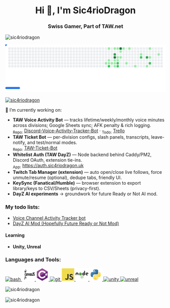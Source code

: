 <h1 align="center">Hi 👋, I'm Sic4rioDragon</h1>
<h3 align="center">Swiss Gamer, Part of TAW.net</h3>

<!-- Profile views -->
<p align="left">
  <img src="https://komarev.com/ghpvc/?username=sic4riodragon&label=Profile%20views&color=0e75b6&style=flat" alt="sic4riodragon" />
</p>

<!-- Breakout game from my contribution graph -->
<p align="center">
  <picture>
    <source media="(prefers-color-scheme: dark)" srcset="https://raw.githubusercontent.com/Sic4rioDragon/Sic4rioDragon/github-breakout/images/breakout-dark.svg" />
    <source media="(prefers-color-scheme: light)" srcset="https://raw.githubusercontent.com/Sic4rioDragon/Sic4rioDragon/github-breakout/images/breakout-light.svg" />
    <img alt="Breakout powered by my GitHub contributions" src="https://raw.githubusercontent.com/Sic4rioDragon/Sic4rioDragon/github-breakout/images/breakout-light.svg" />
  </picture>
</p>

<!-- Trophies -->
<p align="left">
  <a href="https://github.com/ryo-ma/github-profile-trophy">
    <img src="https://github-profile-trophy.vercel.app/?username=sic4riodragon" alt="sic4riodragon" />
  </a>
</p>

🔭 I’m currently working on:
-  **TAW Voice Activity Bot** — tracks lifetime/weekly/monthly voice minutes across divisions; Google Sheets sync; AFK penalty & rich logging.  
   <sub>Repo:</sub> [Discord-Voice-Activity-Tracker-Bot](https://github.com/Sic4rioDragon/Discord-Voice-Activity-Tracker-Bot) · <sub>Todo:</sub> [Trello](https://trello.com/b/HLqgkjHm/taw-activity-bot)
-  **TAW Ticket Bot** — per-division configs, slash panels, transcripts, leave-notify, and test/normal modes.  
   <sub>Repo:</sub> [TAW-Ticket-Bot](https://github.com/Sic4rioDragon/TAW-Ticket-Bot)
-  **Whitelist Auth (TAW DayZ)** — Node backend behind Caddy/PM2, Discord OAuth, extension tie-ins.  
   <sub>App:</sub> https://auth.sic4riodragon.uk
-  **Twitch Tab Manager (extension)** — auto open/close live follows, force unmute/resume (optional), dedupe tabs, friendly UI.
-  **KeySync (Fanatical/Humble)** — browser extension to export library/keys to CSV/Sheets (privacy-first).
-  **DayZ AI experiments** → groundwork for future Ready or Not AI mod.

### My todo lists:
- [Voice Channel Activity Tracker bot](https://trello.com/b/HLqgkjHm/taw-activity-bot)
- [DayZ AI Mod (Hopefully Future Ready or Not Mod)](https://trello.com/b/ZaF0qdTl/sic4rioai)

#### Learning
- **Unity, Unreal**

<h3 align="left">Languages and Tools:</h3>
<p align="left">
  <a href="https://www.gnu.org/software/bash/" target="_blank" rel="noreferrer">
    <img src="https://www.vectorlogo.zone/logos/gnu_bash/gnu_bash-icon.svg" alt="bash" width="40" height="40"/>
  </a>
  <a href="https://canvasjs.com" target="_blank" rel="noreferrer">
    <img src="https://raw.githubusercontent.com/Hardik0307/Hardik0307/master/assets/canvasjs-charts.svg" alt="canvasjs" width="40" height="40"/>
  </a>
  <a href="https://www.w3schools.com/cs/" target="_blank" rel="noreferrer">
    <img src="https://raw.githubusercontent.com/devicons/devicon/master/icons/csharp/csharp-original.svg" alt="csharp" width="40" height="40"/>
  </a>
  <a href="https://git-scm.com/" target="_blank" rel="noreferrer">
    <img src="https://www.vectorlogo.zone/logos/git-scm/git-scm-icon.svg" alt="git" width="40" height="40"/>
  </a>
  <a href="https://developer.mozilla.org/en-US/docs/Web/JavaScript" target="_blank" rel="noreferrer">
    <img src="https://raw.githubusercontent.com/devicons/devicon/master/icons/javascript/javascript-original.svg" alt="javascript" width="40" height="40"/>
  </a>
  <a href="https://nodejs.org" target="_blank" rel="noreferrer">
    <img src="https://raw.githubusercontent.com/devicons/devicon/master/icons/nodejs/nodejs-original-wordmark.svg" alt="nodejs" width="40" height="40"/>
  </a>
  <a href="https://www.python.org" target="_blank" rel="noreferrer">
    <img src="https://raw.githubusercontent.com/devicons/devicon/master/icons/python/python-original.svg" alt="python" width="40" height="40"/>
  </a>
  <a href="https://unity.com/" target="_blank" rel="noreferrer">
    <img src="https://www.vectorlogo.zone/logos/unity3d/unity3d-icon.svg" alt="unity" width="40" height="40"/>
  </a>
  <a href="https://unrealengine.com/" target="_blank" rel="noreferrer">
    <img src="https://raw.githubusercontent.com/kenangundogan/fontisto/036b7eca71aab1bef8e6a0518f7329f13ed62f6b/icons/svg/brand/unreal-engine.svg" alt="unreal" width="40" height="40"/>
  </a>
</p>

<!-- Stats -->
<p>
  <img align="center" src="https://github-readme-stats.vercel.app/api?username=sic4riodragon&show_icons=true&locale=en" alt="sic4riodragon" />
</p>

<!-- Streak -->
<p>
  <img align="center" src="https://github-readme-streak-stats.herokuapp.com/?user=sic4riodragon&" alt="sic4riodragon" />
</p>
